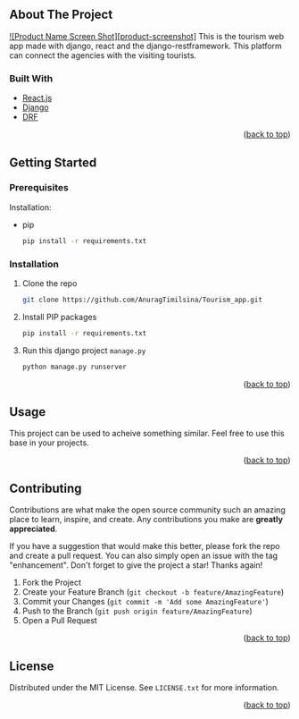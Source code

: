 
<!-- ABOUT THE PROJECT -->
## About The Project

[![Product Name Screen Shot][product-screenshot]](https://example.com)
This is the tourism web app made with django, react and the django-restframework. This platform can connect the agencies with the visiting tourists. 



### Built With
* [React.js](https://reactjs.org/)
* [Django](https://www.djangoproject.com/)
* [DRF](https://www.django-rest-framework.org/)

<p align="right">(<a href="#top">back to top</a>)</p>



<!-- GETTING STARTED -->
## Getting Started


### Prerequisites

Installation: 
* pip
  ```sh
  pip install -r requirements.txt
  ```

### Installation

1. Clone the repo
   ```sh
   git clone https://github.com/AnuragTimilsina/Tourism_app.git
   ```
3. Install PIP packages
   ```sh
   pip install -r requirements.txt
   ```
4. Run this django project `manage.py`
   ```sh
   python manage.py runserver
   ```

<p align="right">(<a href="#top">back to top</a>)</p>



<!-- USAGE EXAMPLES -->
## Usage

This project can be used to acheive something similar. Feel free to use this base in your projects. 


<p align="right">(<a href="#top">back to top</a>)</p>


<!-- CONTRIBUTING -->
## Contributing

Contributions are what make the open source community such an amazing place to learn, inspire, and create. Any contributions you make are **greatly appreciated**.

If you have a suggestion that would make this better, please fork the repo and create a pull request. You can also simply open an issue with the tag "enhancement".
Don't forget to give the project a star! Thanks again!

1. Fork the Project
2. Create your Feature Branch (`git checkout -b feature/AmazingFeature`)
3. Commit your Changes (`git commit -m 'Add some AmazingFeature'`)
4. Push to the Branch (`git push origin feature/AmazingFeature`)
5. Open a Pull Request

<p align="right">(<a href="#top">back to top</a>)</p>



<!-- LICENSE -->
## License

Distributed under the MIT License. See `LICENSE.txt` for more information.

<p align="right">(<a href="#top">back to top</a>)</p>


